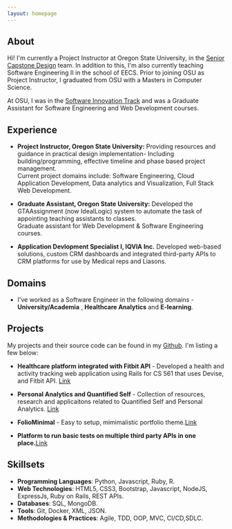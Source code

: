 ```yaml
---
layout: homepage
---
```


## About

Hi! I'm currently a Project Instructor at Oregon State University, in the [Senior Capstone Design](https://eecs.oregonstate.edu/industry-relations/capstone-and-senior-design-projects) team. In addition to this, I'm also currently teaching Software Engineering II in the school of EECS. Prior to joining OSU as Project Instructor, I graduated from OSU with a Masters in Computer Science. 

At OSU, I was in the [Software Innovation Track](https://eecs.oregonstate.edu/future-students/graduate/ms-cs-innovation) and was a Graduate Assistant for Software Engineering and Web Development courses. 

## Experience

- **Project Instructor, Oregon State University:**  Providing resources and guidance in practical design implementation- Including building/programming, effective timeline and phase based project management. <br>
Current project domains include: Software Engineering, Cloud Application Development, Data analytics and Visualization, Full Stack Web Development. 

- **Graduate Assistant, Oregon State University:** Developed the GTAAssignment (now IdealLogic) system to automate the task of appointing teaching assistants to classes. <br>
Graduate assistant for Web Development & Software Engineering courses.

- **Application Devlopment Specialist I, IQVIA Inc.** Developed web-based solutions, custom CRM dashboards and integrated third-party APIs to CRM platforms for use by Medical reps and Liasons. 

## Domains

- I've worked as a Software Engineer in the following domains - **University/Academia** , **Healthcare Analytics** and **E-learning**.


## Projects

My projects and their source code can be found in my [Github](https://github.com/vijayvardhan94). I'm listing a few below:

- **Healthcare platform integrated with Fitbit API** -  Developed a health and activity tracking web application using Rails for CS 561 that uses Devise, and Fitbit API. [Link](https://github.com/vijayvardhan94/SEM_561_Project)

- **Personal Analytics and Quantified Self** -  Collection of resources, research and applicaitons related to Quantified Self and Personal Analytics. [Link](https://github.com/vijayvardhan94/Personal-Analytics-Resources)

- **FolioMinimal** - Easy to setup,  mimimalistic portfolio theme.[Link](https://github.com/vijayvardhan94/FolioMinimal)

- **Platform to run basic tests on multiple third party APIs in one place.**[Link](http://kaplancodingtest.herokuapp.com/)




## Skillsets

- **Programming Languages**: Python, Javascript, Ruby, R.
- **Web Technologies**: HTML5, CSS3, Bootstrap, Javascript, NodeJS, ExpressJs, Ruby on Rails, REST APIs.
- **Databases**: SQL, MongoDB.
- **Tools**: Git, Docker, XML, JSON.
- **Methodologies & Practices**: Agile, TDD, OOP, MVC, CI/CD,SDLC.

